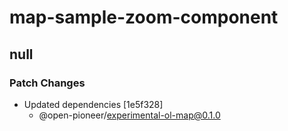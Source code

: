 # map-sample-zoom-component

## null

### Patch Changes

-   Updated dependencies [1e5f328]
    -   @open-pioneer/experimental-ol-map@0.1.0
